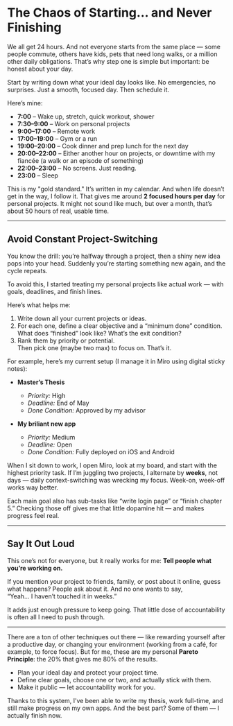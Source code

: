 # The Chaos of Starting… and Never Finishing

We all get 24 hours. And not everyone starts from the same place — some people commute, others have kids, pets that need long walks, or a million other daily obligations. That’s why step one is simple but important: be honest about your day.

Start by writing down what your ideal day looks like. No emergencies, no surprises. Just a smooth, focused day. Then schedule it.

Here’s mine:

- **7:00** – Wake up, stretch, quick workout, shower  
- **7:30–9:00** – Work on personal projects  
- **9:00–17:00** – Remote work  
- **17:00–19:00** – Gym or a run  
- **19:00–20:00** – Cook dinner and prep lunch for the next day  
- **20:00–22:00** – Either another hour on projects, or downtime with my fiancée (a walk or an episode of something)  
- **22:00–23:00** – No screens. Just reading.  
- **23:00** – Sleep

This is my "gold standard." It’s written in my calendar. And when life doesn’t get in the way, I follow it. That gives me around **2 focused hours per day** for personal projects. It might not sound like much, but over a month, that’s about 50 hours of real, usable time.

---

## Avoid Constant Project-Switching

You know the drill: you’re halfway through a project, then a shiny new idea pops into your head. Suddenly you’re starting something new again, and the cycle repeats.

To avoid this, I started treating my personal projects like actual work — with goals, deadlines, and finish lines.

Here’s what helps me:

1. Write down all your current projects or ideas.
2. For each one, define a clear objective and a “minimum done” condition.  
   What does “finished” look like? What’s the exit condition?
3. Rank them by priority or potential.  
   Then pick one (maybe two max) to focus on. That’s it.

For example, here’s my current setup (I manage it in Miro using digital sticky notes):

- **Master’s Thesis**  
  - *Priority:* High  
  - *Deadline:* End of May  
  - *Done Condition:* Approved by my advisor

- **My briliant new app**  
  - *Priority:* Medium  
  - *Deadline:* Open  
  - *Done Condition:* Fully deployed on iOS and Android

When I sit down to work, I open Miro, look at my board, and start with the highest priority task. If I’m juggling two projects, I alternate by **weeks**, not days — daily context-switching was wrecking my focus. Week-on, week-off works way better.

Each main goal also has sub-tasks like “write login page” or “finish chapter 5.” Checking those off gives me that little dopamine hit — and makes progress feel real.

---

## Say It Out Loud

This one’s not for everyone, but it really works for me: **Tell people what you’re working on.**

If you mention your project to friends, family, or post about it online, guess what happens? People ask about it. And no one wants to say,  
“Yeah… I haven’t touched it in weeks.”

It adds just enough pressure to keep going. That little dose of accountability is often all I need to push through.

---

There are a ton of other techniques out there — like rewarding yourself after a productive day, or changing your environment (working from a café, for example, to force focus). But for me, these are my personal **Pareto Principle**: the 20% that gives me 80% of the results.

- Plan your ideal day and protect your project time.  
- Define clear goals, choose one or two, and actually stick with them.  
- Make it public — let accountability work for you.

Thanks to this system, I’ve been able to write my thesis, work full-time, and still make progress on my own apps. And the best part? Some of them — I actually finish now.
